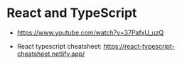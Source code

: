 # React and TypeScript

- <https://www.youtube.com/watch?v=37PafxU_uzQ>

* React typescript cheatsheet: <https://react-typescript-cheatsheet.netlify.app/>
